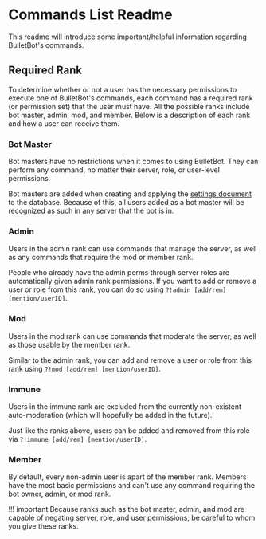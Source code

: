 # Commands List Readme

This readme will introduce some important/helpful information regarding BulletBot's commands.

## Required Rank

To determine whether or not a user has the necessary permissions to execute one of BulletBot's commands, each command has a required rank (or permission set) that the user must have. All the possible ranks include bot master, admin, mod, and member. Below is a description of each rank and how a user can receive them.

### Bot Master

Bot masters have no restrictions when it comes to using BulletBot. They can perform any command, no matter their server, role, or user-level permissions.

Bot masters are added when creating and applying the [settings document](https://github.com/CodeBullet-Community/BulletBot/blob/master/docs/database/settings.md) to the database. Because of this, all users added as a bot master will be recognized as such in any server that the bot is in.

### Admin

Users in the admin rank can use commands that manage the server, as well as any commands that require the mod or member rank.

People who already have the admin perms through server roles are automatically given admin rank permissions. If you want to add or remove a user or role from this rank, you can do so using `?!admin [add/rem] [mention/userID]`.

### Mod

Users in the mod rank can use commands that moderate the server, as well as those usable by the member rank.

Similar to the admin rank, you can add and remove a user or role from this rank using `?!mod [add/rem] [mention/userID]`.

### Immune

Users in the immune rank are excluded from the currently non-existent auto-moderation (which will hopefully be added in the future).

Just like the ranks above, users can be added and removed from this role via `?!immune [add/rem] [mention/userID]`.

### Member

By default, every non-admin user is apart of the member rank. Members have the most basic permissions and can't use any command requiring the bot owner, admin, or mod rank.

!!! important
    Because ranks such as the bot master, admin, and mod are capable of negating server, role, and user permissions, be careful to whom you give these ranks.
